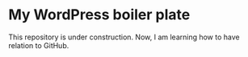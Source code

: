 # My WordPress boiler plate
This repository is under construction. Now, I am learning how to have relation to GitHub.
